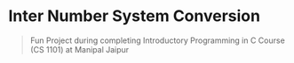 # Inter Number System Conversion
> Fun Project during completing Introductory Programming in C Course (CS 1101) at Manipal Jaipur
